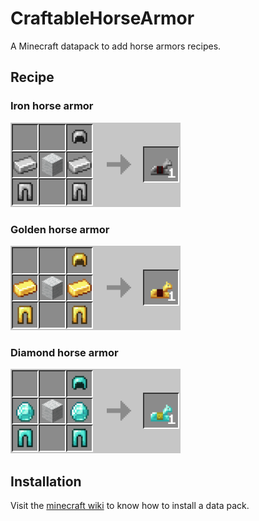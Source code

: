 # CraftableHorseArmor

A Minecraft datapack to add horse armors recipes.

## Recipe

### Iron horse armor
![iron_horse_armor](img/iron_horse_armor.png)

### Golden horse armor
![golden_horse_armor](img/golden_horse_armor.png)

### Diamond horse armor
![diamond_horse_armor](img/diamond_horse_armor.png)


## Installation
Visit the [minecraft wiki](https://minecraft.fandom.com/wiki/Tutorials/Installing_a_data_pack) to know how to install a data pack.
